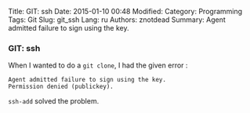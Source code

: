 Title: GIT: ssh
Date: 2015-01-10 00:48
Modified: 
Category: Programming
Tags: Git
Slug: git_ssh
Lang: ru
Authors: znotdead
Summary: Agent admitted failure to sign using the key.

### GIT: ssh
When I wanted to do a ```git clone```, I had the given error :
```
Agent admitted failure to sign using the key.
Permission denied (publickey).
```
```ssh-add``` solved the problem.
